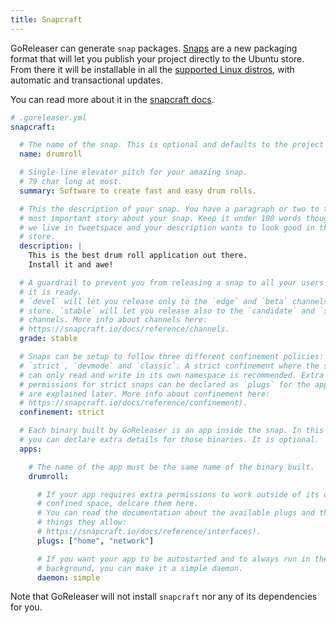 ```yaml
---
title: Snapcraft
---
```


GoReleaser can generate `snap` packages. [Snaps](http://snapcraft.io/) are a
new packaging format that will let you publish your project directly to the
Ubuntu store. From there it will be installable in all the
[supported Linux distros](https://snapcraft.io/docs/core/install), with
automatic and transactional updates.

You can read more about it in the [snapcraft docs](https://snapcraft.io/docs/).

```yml
# .goreleaser.yml
snapcraft:

  # The name of the snap. This is optional and defaults to the project name.
  name: drumroll

  # Single-line elevator pitch for your amazing snap.
  # 79 char long at most.
  summary: Software to create fast and easy drum rolls.

  # This the description of your snap. You have a paragraph or two to tell the
  # most important story about your snap. Keep it under 100 words though,
  # we live in tweetspace and your description wants to look good in the snap
  # store.
  description: |
    This is the best drum roll application out there.
    Install it and awe!

  # A guardrail to prevent you from releasing a snap to all your users before
  # it is ready.
  # `devel` will let you release only to the `edge` and `beta` channels in the
  # store. `stable` will let you release also to the `candidate` and `stable`
  # channels. More info about channels here:
  # https://snapcraft.io/docs/reference/channels.
  grade: stable

  # Snaps can be setup to follow three different confinement policies:
  # `strict`, `devmode` and `classic`. A strict confinement where the snap
  # can only read and write in its own namespace is recommended. Extra
  # permissions for strict snaps can be declared as `plugs` for the app, which
  # are explained later. More info about confinement here:
  # https://snapcraft.io/docs/reference/confinement).
  confinement: strict

  # Each binary built by GoReleaser is an app inside the snap. In this section
  # you can declare extra details for those binaries. It is optional.
  apps:

    # The name of the app must be the same name of the binary built.
    drumroll:

      # If your app requires extra permissions to work outside of its default
      # confined space, delcare them here.
      # You can read the documentation about the available plugs and the
      # things they allow:
      # https://snapcraft.io/docs/reference/interfaces).
      plugs: ["home", "network"]

      # If you want your app to be autostarted and to always run in the
      # background, you can make it a simple daemon.
      daemon: simple
```

Note that GoReleaser will not install `snapcraft` nor any of its dependencies
for you.
